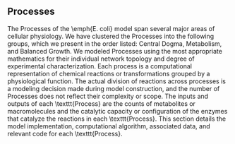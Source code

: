 ## Processes

The Processes of the \emph{E. coli} model span several major areas of cellular physiology. We have clustered the Processes into the following groups, which we present in the order listed: Central Dogma, Metabolism, and Balanced Growth. We modeled Processes using the most appropriate mathematics for their individual network topology and degree of experimental characterization. Each process is a computational representation of chemical reactions or transformations grouped by a physiological function. The actual division of reactions across processes is a modeling decision made during model construction, and the number of Processes does not reflect their complexity or scope. The inputs and outputs of each \texttt{Process} are the counts of metabolites or macromolecules and the catalytic capacity or configuration of the enzymes that catalyze the reactions in each \texttt{Process}. This section details the model implementation, computational algorithm, associated data, and relevant code for each \texttt{Process}.













